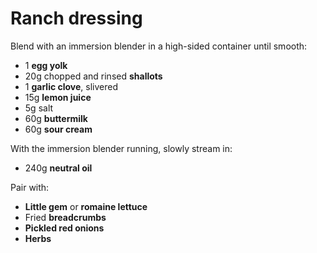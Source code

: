 # Ranch dressing

Blend with an immersion blender in a high-sided container until smooth:

- 1 **egg yolk**
- 20g chopped and rinsed **shallots**
- 1 **garlic clove**, slivered
- 15g **lemon juice**
- 5g salt
- 60g **buttermilk**
- 60g **sour cream**

With the immersion blender running, slowly stream in:

- 240g **neutral oil**

Pair with:

- **Little gem** or **romaine lettuce**
- Fried **breadcrumbs**
- **Pickled red onions**
- **Herbs**
